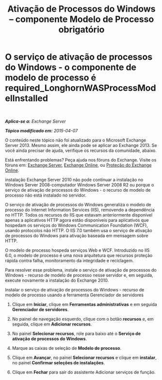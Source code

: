 ﻿---
title: 'Ativação de Processos do Windows – componente Modelo de Processo obrigatório'
TOCTitle: O serviço de ativação de processos do Windows - o componente de modelo de processo é required_LonghornWASProcessModelInstalled
ms:assetid: 8cc13dbb-4921-4c07-8602-d26613d7730a
ms:mtpsurl: https://technet.microsoft.com/pt-br/library/ms.exch.setupreadiness.longhornwasprocessmodelinstalled(v=EXCHG.150)
ms:contentKeyID: 50486084
ms.date: 05/22/2018
mtps_version: v=EXCHG.150
ms.translationtype: MT
---

# O serviço de ativação de processos do Windows - o componente de modelo de processo é required\_LonghornWASProcessModelInstalled

 

_**Aplica-se a:** Exchange Server_

_**Tópico modificado em:** 2015-04-07_

O conteúdo neste tópico não foi atualizado para o Microsoft Exchange Server 2013. Mesmo assim, ele ainda pode se aplicar ao Exchange 2013. Se você ainda precisar de ajuda, verifique os recursos da comunidade, abaixo.

Está enfrentando problemas? Peça ajuda nos fóruns do Exchange. Visite os fóruns em: [Exchange Server](https://go.microsoft.com/fwlink/p/?linkid=60612), [Exchange Online](https://go.microsoft.com/fwlink/p/?linkid=267542), ou [Proteção do Exchange Online](https://go.microsoft.com/fwlink/p/?linkid=285351).

instalação Exchange Server 2010 não pode continuar a instalação no Windows Server 2008-computador Windows Server 2008 R2 ou porque o serviço de ativação de processos do Windows - o recurso de modelo de processo não está instalado no servidor.

O serviço de ativação de processos do Windows generaliza o modelo de processo do Internet Information Services (IIS), removendo a dependência no HTTP. Todos os recursos do IIS que estavam anteriormente disponível apenas a aplicativos HTTP agora estão disponíveis para aplicativos que hospedam os serviços do Windows Communication Foundation (WCF), usando protocolos não HTTP. O IIS 7.0 também usa o serviço de ativação de processos do Windows para ativação baseada em mensagem sobre HTTP.

O modelo de processo hospeda serviços Web e WCF. Introduzido no IIS 6.0, o modelo de processo é uma nova arquitetura que recursos proteção rápida contra falha, monitoramento da integridade e reciclagem.

Para resolver esse problema, instale o serviço de ativação de processos do Windows - recurso de modelo de processo nesse servidor e, em seguida, execute novamente a instalação do Exchange 2010.

Instalar o serviço de ativação de processos do Windows - recurso de modelo de processo usando a ferramenta Gerenciador de servidores

1.  Clique em **Iniciar**, clique em **Ferramentas administrativas** e em seguida **Gerenciador de servidores**.

2.  No painel de navegação esquerdo, clique com o botão **recursos** e, em seguida, clique em **Adicionar recursos**.

3.  No painel **Selecionar recursos**, role para baixo até o **Serviço de ativação de processos do Windows**.

4.  Marque as caixas de seleção de **Modelo de processo**.

5.  Clique em **Avançar**, no painel **Selecionar recursos** e clique em **instalar**, no painel **Confirmar seleções de instalações**.

6.  Clique em **Fechar** para sair do assistente Adicionar serviços de função.

